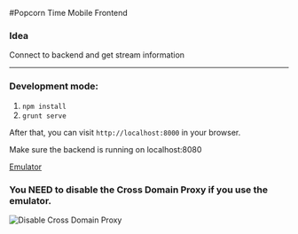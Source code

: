 #Popcorn Time Mobile Frontend

### Idea
Connect to backend and get stream information

***

### Development mode:

 1. `npm install`
 2. `grunt serve`

After that, you can visit `http://localhost:8000` in your browser.

Make sure the backend is running on localhost:8080

[Emulator](http://emulate.phonegap.com/?url=localhost:8000&platform=cordova-2.0.0)

### You NEED to disable the Cross Domain Proxy if you use the emulator.

![Disable Cross Domain Proxy](http://i.imgur.com/5Ekzq5t.jpg)
